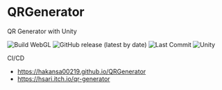 # QRGenerator
QR Generator with Unity 
 

![Build WebGL](https://github.com/hakansa00219/QRGenerator/actions/workflows/main.yml/badge.svg) ![GitHub release (latest by date)](https://img.shields.io/github/v/release/hakansa00219/QRGenerator) ![Last Commit](https://img.shields.io/github/last-commit/hakansa00219/QRGenerator) ![Unity](https://img.shields.io/badge/built%20with-Unity-ff69b4)

CI/CD 
-  https://hakansa00219.github.io/QRGenerator
-  https://hsari.itch.io/qr-generator


